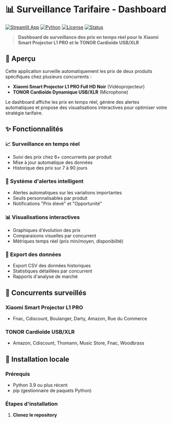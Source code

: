 # 📊 Surveillance Tarifaire - Dashboard

[![Streamlit App](https://static.streamlit.io/badges/streamlit_badge_black_white.svg)](https://surveillance-tarifaire.streamlit.app)
[![Python](https://img.shields.io/badge/Python-3.9+-blue.svg)](https://www.python.org/downloads/)
[![License](https://img.shields.io/badge/License-MIT-green.svg)](LICENSE)
[![Status](https://img.shields.io/badge/Status-Active-success.svg)]()

> **Dashboard de surveillance des prix en temps réel pour le Xiaomi Smart Projector L1 PRO et le TONOR Cardioïde USB/XLR**

## 🚀 Aperçu

Cette application surveille automatiquement les prix de deux produits spécifiques chez plusieurs concurrents :

- **Xiaomi Smart Projector L1 PRO Full HD Noir** (Vidéoprojecteur)
- **TONOR Cardioïde Dynamique USB/XLR** (Microphone)

Le dashboard affiche les prix en temps réel, génère des alertes automatiques et propose des visualisations interactives pour optimiser votre stratégie tarifaire.

## ✨ Fonctionnalités

### 📈 **Surveillance en temps réel**
- Suivi des prix chez 6+ concurrents par produit
- Mise à jour automatique des données
- Historique des prix sur 7 à 90 jours

### 🔔 **Système d'alertes intelligent**
- Alertes automatiques sur les variations importantes
- Seuils personnalisables par produit
- Notifications "Prix élevé" et "Opportunité"

### 📊 **Visualisations interactives**
- Graphiques d'évolution des prix
- Comparaisons visuelles par concurrent
- Métriques temps réel (prix min/moyen, disponibilité)

### 💾 **Export des données**
- Export CSV des données historiques
- Statistiques détaillées par concurrent
- Rapports d'analyse de marché

## 🏪 Concurrents surveillés

### Xiaomi Smart Projector L1 PRO
- Fnac, Cdiscount, Boulanger, Darty, Amazon, Rue du Commerce

### TONOR Cardioïde USB/XLR  
- Amazon, Cdiscount, Thomann, Music Store, Fnac, Woodbrass

## 🔧 Installation locale

### Prérequis
- Python 3.9 ou plus récent
- pip (gestionnaire de paquets Python)

### Étapes d'installation

1. **Clonez le repository**

